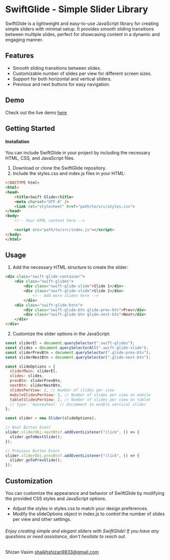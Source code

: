# SwiftGlide - Simple Slider Library
SwiftGlide is a lightweight and easy-to-use JavaScript library for creating simple sliders with minimal setup. It provides smooth sliding transitions between multiple slides, perfect for showcasing content in a dynamic and engaging manner.
## Features
* Smooth sliding transitions between slides.
* Customizable number of slides per view for different screen sizes.
* Support for both horizontal and vertical sliders.
* Previous and next buttons for easy navigation.
## Demo
Check out the live demo
[here](https://therealshizan.github.io/SwiftGlide/)
## Getting Started
#### Installation
You can include SwiftGlide in your project by including the necessary HTML, CSS, and JavaScript files.
1. Download or clone the SwiftGlide repository.
2. Include the styles.css and index.js files in your HTML:
```html
<!DOCTYPE html>
<html>
<head>
    <title>Swift Glide</title>
    <meta charset="UTF-8" />
    <link rel="stylesheet" href="path/to/src/styles.css">
</head>
<body>
    <!-- Your HTML content here -->

    <script src="path/to/src/index.js"></script>
</body>
</html>
```
## Usage
1. Add the necessary HTML structure to create the slider:
```html
<div class="swift-glide-container">
    <div class="swift-glides">
        <div class="swift-glide-slide">Slide 1</div>
        <div class="swift-glide-slide">Slide 2</div>
            <!-- Add more slides here -->
        </div>
    <div class="swift-glide-btns">
        <div class="swift-glide-btn glide-prev-btn">Prev</div>
        <div class="swift-glide-btn glide-next-btn">Next</div>
    </div>
</div>
```
2. Customize the slider options in the JavaScript:
```javascript
const sliderEl = document.querySelector(".swift-glides");
const slides = document.querySelectorAll(".swift-glide-slide");
const sliderPrevBtn = document.querySelector(".glide-prev-btn");
const sliderNextBtn = document.querySelector(".glide-next-btn");

const slideOptions = {
  sliderMain: sliderEl,
  slides: slides,
  prevBtn: sliderPrevBtn,
  nextBtn: sliderNextBtn,
  slidesPerView: 2, // Number of slides per view
  mobileSlidesPerView: 1, // Number of slides per view on mobile
  tabletSlidesPerView: 2, // Number of slides per view on tablet
  // type: 'mousewheel' // Uncomment to enable vertical slider
};

const slider = new Slider(slideOptions);

// Next Button Event
slider.sliderObj.nextBtn?.addEventListener("click", () => {
  slider.goToNextSlide();
});

// Previous Button Event
slider.sliderObj.prevBtn?.addEventListener("click", () => {
  slider.goToPrevSlide();
});
```
## Customization
You can customize the appearance and behavior of SwiftGlide by modifying the provided CSS styles and JavaScript options.
* Adjust the styles in styles.css to match your design preferences.
* Modify the slideOptions object in index.js to control the number of slides per view and other settings.

###### Enjoy creating simple and elegant sliders with SwiftGlide! If you have any questions or need assistance, don't hesitate to reach out.
Shizan Vasim
shaikhshizan9833@gmail.com
